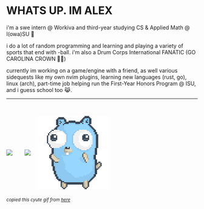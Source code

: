 <h1>WHATS UP. IM ALEX</h1>
<p>i'm a swe intern @ Workiva and third-year studying CS & Applied Math @ I(owa)SU 🤩</p>

<p>i do a lot of random programming and learning and playing a variety of sports that end with -ball. i'm also a Drum Corps International FANATIC (GO CAROLINA CROWN 🎺👑)</p>

<p>currently im working on a game/engine with a friend, as well various sidequests like my own nvim plugins, learning new languages (rust, go), linux (arch), part-time job helping run the First-Year Honors Program @ ISU, and i guess school too 😹.</p>

<hr/>
<br>

<p align="left" style="display: flex; flex-wrap: wrap; align-items: center; gap: 1rem;">
  <img src="https://github-readme-streak-stats.herokuapp.com?user=alexleyoung&theme=darcula&hide_border=true&background=FFFFFF00" style="max-width: 100%; height: auto;">
<br/>
  <img src="https://github-readme-stats.vercel.app/api/top-langs/?username=alexleyoung&layout=compact&hide_border=true&theme=darcula&bg_color=00000000&langs_count=6&hide=jupyter%20notebook,tex,css,php&exclude_repo=Pacman-AI" style="max-width: 100%; height: auto;">
  <img src="./dancing-gopher.gif" alt="gopher dancing" style="max-width: 100%; height: auto;">
</p>

<sub>_copied this cyute gif from [here](https://github.com/bashbunni/bashbunni/tree/main)_</sub>
